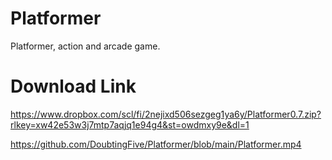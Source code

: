 # Platformer
Platformer, action and arcade game.

# Download Link
https://www.dropbox.com/scl/fi/2nejixd506sezgeg1ya6y/Platformer0.7.zip?rlkey=xw42e53w3j7mtp7aqjq1e94g4&st=owdmxy9e&dl=1

https://github.com/DoubtingFive/Platformer/blob/main/Platformer.mp4
